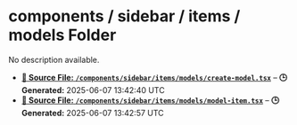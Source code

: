 # components / sidebar / items / models Folder

No description available.

- **[**📄 Source File:** `/components/sidebar/items/models/create-model.tsx`](create-model.tsx.md)** – **🕒 Generated:** 2025-06-07 13:42:40 UTC
- **[**📄 Source File:** `/components/sidebar/items/models/model-item.tsx`](model-item.tsx.md)** – **🕒 Generated:** 2025-06-07 13:42:57 UTC